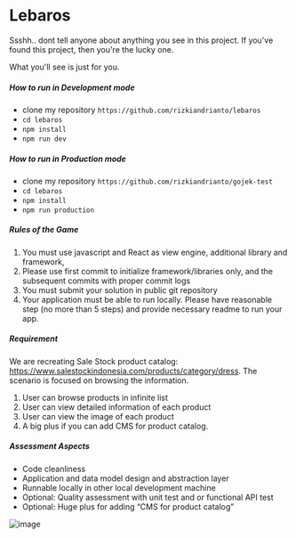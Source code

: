 # Lebaros
Ssshh.. dont tell anyone about anything you see in this project. If you've found this project, then you're the lucky one.

What you'll see is just for you.

##### How to run in Development mode
- clone my repository `https://github.com/rizkiandrianto/lebaros`
- `cd lebaros`
- `npm install`
- `npm run dev`

##### How to run in Production mode
- clone my repository `https://github.com/rizkiandrianto/gojek-test`
- `cd lebaros`
- `npm install`
- `npm run production`

##### Rules of the Game
1. You must use javascript and React as view engine, additional library and framework,
2. Please use first commit to initialize framework/libraries only, and the subsequent commits with proper commit logs
3. You must submit your solution in public git repository
4. Your application must be able to run locally. Please have reasonable step (no more than 5 steps) and provide necessary readme to run your app.

##### Requirement
We are recreating Sale Stock product catalog: https://www.salestockindonesia.com/products/category/dress. The scenario is focused on browsing the information.
1. User can browse products in infinite list
2. User can view detailed information of each product
3. User can view the image of each product
4. A big plus if you can add CMS for product catalog.

##### Assessment Aspects
- Code cleanliness
- Application and data model design and abstraction layer
- Runnable locally in other local development machine
- Optional: Quality assessment with unit test and or functional API test
- Optional: Huge plus for adding “CMS for product catalog”

![image](https://user-images.githubusercontent.com/2457820/56093052-2192b180-5eee-11e9-9999-47aef205ad43.png)
